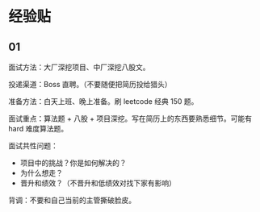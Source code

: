 # 经验贴

## 01

面试方法：大厂深挖项目、中厂深挖八股文。

投递渠道：Boss 直聘。（不要随便把简历投给猎头）

准备方法：白天上班、晚上准备。刷 leetcode 经典 150 题。

面试重点：算法题 + 八股 + 项目深挖。写在简历上的东西要熟悉细节。可能有 hard 难度算法题。

面试共性问题：

- 项目中的挑战？你是如何解决的？
- 为什么想走？
- 晋升和绩效？（不晋升和低绩效对找下家有影响）

背调：不要和自己当前的主管撕破脸皮。

